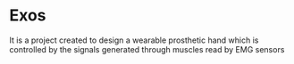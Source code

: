 # Exos
It is a project created to design a wearable prosthetic hand which is controlled by the signals generated through muscles read by EMG sensors  
